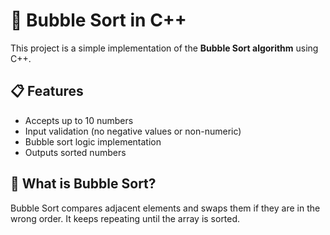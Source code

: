 # 🔁 Bubble Sort in C++

This project is a simple implementation of the **Bubble Sort algorithm** using C++.

## 📋 Features
- Accepts up to 10 numbers
- Input validation (no negative values or non-numeric)
- Bubble sort logic implementation
- Outputs sorted numbers

## 🧠 What is Bubble Sort?
Bubble Sort compares adjacent elements and swaps them if they are in the wrong order. It keeps repeating until the array is sorted.

